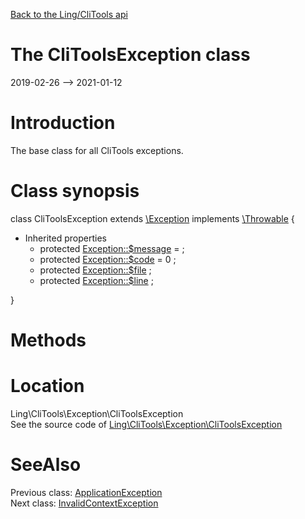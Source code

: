 [Back to the Ling/CliTools api](https://github.com/lingtalfi/CliTools/blob/master/doc/api/Ling/CliTools.md)



The CliToolsException class
================
2019-02-26 --> 2021-01-12






Introduction
============

The base class for all CliTools exceptions.



Class synopsis
==============


class <span class="pl-k">CliToolsException</span> extends [\Exception](http://php.net/manual/en/class.exception.php) implements [\Throwable](http://php.net/manual/en/class.throwable.php) {

- Inherited properties
    - protected  [Exception::$message](#property-message) =  ;
    - protected  [Exception::$code](#property-code) = 0 ;
    - protected  [Exception::$file](#property-file) ;
    - protected  [Exception::$line](#property-line) ;

}






Methods
==============






Location
=============
Ling\CliTools\Exception\CliToolsException<br>
See the source code of [Ling\CliTools\Exception\CliToolsException](https://github.com/lingtalfi/CliTools/blob/master/Exception/CliToolsException.php)



SeeAlso
==============
Previous class: [ApplicationException](https://github.com/lingtalfi/CliTools/blob/master/doc/api/Ling/CliTools/Exception/ApplicationException.md)<br>Next class: [InvalidContextException](https://github.com/lingtalfi/CliTools/blob/master/doc/api/Ling/CliTools/Exception/InvalidContextException.md)<br>
